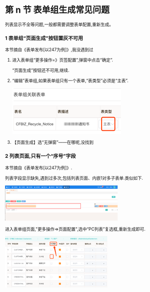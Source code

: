 # 第 n 节 表单组生成常见问题

列表显示不全等问题,一般都需要调整表单配置,重新生成。

### 1 表单组“页面生成”按钮置灰不可用

本节摘自《表单发布[以247为例]》,我没遇到过

1. 进入表单组“更多操作=》页签配置”,弹窗中点击“确定”.

   “页面生成”按钮还不可用,继续.

2. “编辑”表单组,如果表单组只有一个表单,“表类型”必须是“主表”.

   <img src="./img/faq_tongxiang_1.png" alt="faq_tongxiang_1" style="zoom:50%;" />

3. 【页面生成】选“无弹窗”——在哪呢,没找到

### 2 列表页面,只有一个“序号”字段

本节摘自《表单发布[以247为例]》.

列表字段显示缺失,遇到过多次,包括列表页面、内嵌1对多子表单.类似如下.



<img src="./img/faq_1.png" alt="faq_1" style="zoom:48%;" />

进入表单组页面,"更多操作=>页面配置",选中“PC列表”复选框,重新生成即可.

<img src="./img/faq_2.png" alt="faq_2" style="zoom: 33%;" />

